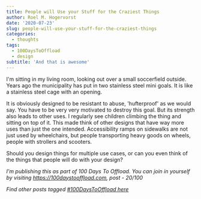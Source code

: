 ```yaml
---
title: People will Use your Stuff for the Craziest Things
author: Roel M. Hogervorst
date: '2020-07-23'
slug: people-will-use-your-stuff-for-the-craziest-things
categories:
  - thoughts
tags:
  - 100DaysToOffload
  - design
subtitle: 'And that is awesome'
---
```


I'm sitting in my living room, looking out over a small soccerfield outside. 
Years ago the municipality has put in two stainless steel mini goals. It is like
a stainless steel cage with an opening. 

It is obviously designed to be resistant to abuse, 'hufterproof' as we would
say. You have to be very very motivated to destroy this goal. But its strength
also leads to other uses. I regularly see children climbing the thing 
and sitting on top of it. This made think of other designs that have way more
uses than just the one intended. Accessibility ramps on sidewalks are not just used
by wheelchairs, but  people transporting heavy goods on wheels, people with 
strollers and scooters. 

Should you design things for multiple use cases, or can you even think of the 
things that people will do with your design? 


*I’m publishing this as part of 100 Days To Offload. You can join in yourself by visiting https://100daystooffload.com, post - 20/100*

*Find other posts tagged  [#100DaysToOffload here](https://notes.rmhogervorst.nl/tags/100DaysToOffload/)*
